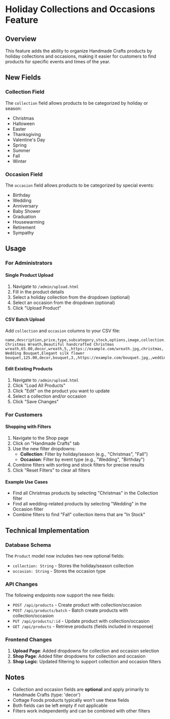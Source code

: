 # Holiday Collections and Occasions Feature

## Overview
This feature adds the ability to organize Handmade Crafts products by holiday collections and occasions, making it easier for customers to find products for specific events and times of the year.

## New Fields

### Collection Field
The `collection` field allows products to be categorized by holiday or season:
- Christmas
- Halloween
- Easter
- Thanksgiving
- Valentine's Day
- Spring
- Summer
- Fall
- Winter

### Occasion Field
The `occasion` field allows products to be categorized by special events:
- Birthday
- Wedding
- Anniversary
- Baby Shower
- Graduation
- Housewarming
- Retirement
- Sympathy

## Usage

### For Administrators

#### Single Product Upload
1. Navigate to `/admin/upload.html`
2. Fill in the product details
3. Select a holiday collection from the dropdown (optional)
4. Select an occasion from the dropdown (optional)
5. Click "Upload Product"

#### CSV Batch Upload
Add `collection` and `occasion` columns to your CSV file:

```csv
name,description,price,type,subcategory,stock,options,image,collection,occasion
Christmas Wreath,Beautiful handcrafted Christmas wreath,65.00,decor,wreath,5,,https://example.com/wreath.jpg,christmas,
Wedding Bouquet,Elegant silk flower bouquet,125.00,decor,bouquet,3,,https://example.com/bouquet.jpg,,wedding
```

#### Edit Existing Products
1. Navigate to `/admin/upload.html`
2. Click "Load All Products"
3. Click "Edit" on the product you want to update
4. Select a collection and/or occasion
5. Click "Save Changes"

### For Customers

#### Shopping with Filters
1. Navigate to the Shop page
2. Click on "Handmade Crafts" tab
3. Use the new filter dropdowns:
   - **Collection**: Filter by holiday/season (e.g., "Christmas", "Fall")
   - **Occasion**: Filter by event type (e.g., "Wedding", "Birthday")
4. Combine filters with sorting and stock filters for precise results
5. Click "Reset Filters" to clear all filters

#### Example Use Cases
- Find all Christmas products by selecting "Christmas" in the Collection filter
- Find all wedding-related products by selecting "Wedding" in the Occasion filter
- Combine filters to find "Fall" collection items that are "In Stock"

## Technical Implementation

### Database Schema
The `Product` model now includes two new optional fields:
- `collection: String` - Stores the holiday/season collection
- `occasion: String` - Stores the occasion type

### API Changes
The following endpoints now support the new fields:
- `POST /api/products` - Create product with collection/occasion
- `POST /api/products/batch` - Batch create products with collection/occasion
- `PUT /api/products/:id` - Update product with collection/occasion
- `GET /api/products` - Retrieve products (fields included in response)

### Frontend Changes
1. **Upload Page**: Added dropdowns for collection and occasion selection
2. **Shop Page**: Added filter dropdowns for collection and occasion
3. **Shop Logic**: Updated filtering to support collection and occasion filters

## Notes
- Collection and occasion fields are **optional** and apply primarily to Handmade Crafts (type: 'decor')
- Cottage Foods products typically won't use these fields
- Both fields can be left empty if not applicable
- Filters work independently and can be combined with other filters
